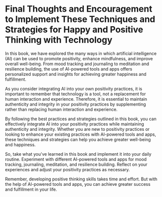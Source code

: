 Final Thoughts and Encouragement to Implement These Techniques and Strategies for Happy and Positive Thinking with Technology
=========================================================================================================================================

In this book, we have explored the many ways in which artificial intelligence (AI) can be used to promote positivity, enhance mindfulness, and improve overall well-being. From mood tracking and journaling to meditation and resilience building, the use of AI-powered tools and apps offers personalized support and insights for achieving greater happiness and fulfillment.

As you consider integrating AI into your own positivity practices, it is important to remember that technology is a tool, not a replacement for human interaction and experience. Therefore, it is essential to maintain authenticity and integrity in your positivity practices by supplementing rather than replacing human interaction and experience.

By following the best practices and strategies outlined in this book, you can effectively integrate AI into your positivity practices while maintaining authenticity and integrity. Whether you are new to positivity practices or looking to enhance your existing practices with AI-powered tools and apps, these techniques and strategies can help you achieve greater well-being and happiness.

So, take what you've learned in this book and implement it into your daily routine. Experiment with different AI-powered tools and apps for mood tracking, journaling, meditation, and resilience building. Reflect on your experiences and adjust your positivity practices as necessary.

Remember, developing positive thinking skills takes time and effort. But with the help of AI-powered tools and apps, you can achieve greater success and fulfillment in your life.
